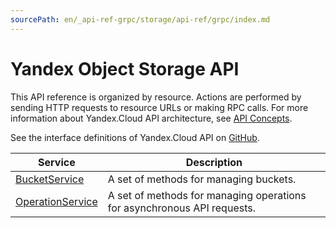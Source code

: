 ```yaml
---
sourcePath: en/_api-ref-grpc/storage/api-ref/grpc/index.md
---
```

# Yandex Object Storage API
This API reference is organized by resource. Actions are performed by sending HTTP requests to resource URLs or making RPC calls. For more information about Yandex.Cloud API architecture, see [API Concepts](/docs/api-design-guide/).

See the interface definitions of Yandex.Cloud API on [GitHub](https://github.com/yandex-cloud/cloudapi).

Service | Description
--- | ---
[BucketService](./bucket_service.md) | A set of methods for managing buckets.
[OperationService](./operation_service.md) | A set of methods for managing operations for asynchronous API requests.
